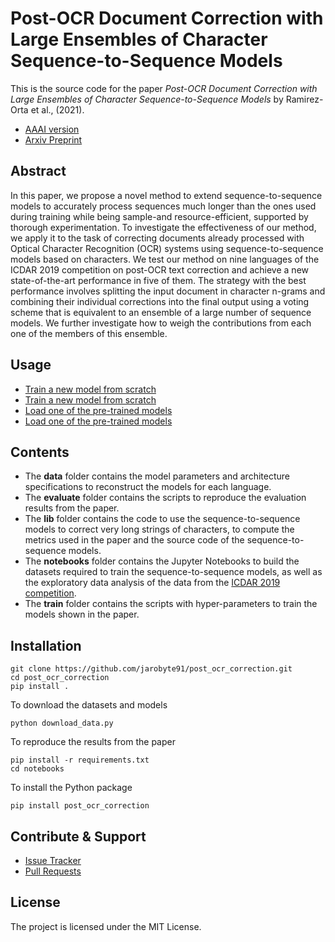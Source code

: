 # Post-OCR Document Correction with Large Ensembles of Character Sequence-to-Sequence Models 

This is the source code for the paper *Post-OCR Document Correction with Large Ensembles of Character Sequence-to-Sequence Models* by Ramirez-Orta et al., (2021).

* [AAAI version](https://ojs.aaai.org/index.php/AAAI/article/view/21369)
* [Arxiv Preprint](https://arxiv.org/abs/2109.06264) 

## Abstract

In this paper, we propose a novel method to extend sequence-to-sequence models to accurately process sequences much longer than the ones used during training while being sample-and resource-efficient, supported by thorough experimentation. To investigate the effectiveness of our method, we apply it to the task of correcting documents already processed with Optical Character Recognition (OCR) systems using sequence-to-sequence models based on characters. We test our method on nine languages of the ICDAR 2019 competition on post-OCR text correction and achieve a new state-of-the-art performance in five of them. The strategy with the best performance involves splitting the input document in character n-grams and combining their individual corrections into the final output using a voting scheme that is equivalent to an ensemble of a large number of sequence models. We further investigate how to weigh the contributions from each one of the members of this ensemble.

## Usage

* [Train a new model from scratch](tutorials/new_model.ipynb)
* [Train a new model from scratch](tests/minimal.py)
* [Load one of the pre-trained models](tutorials/load_model.ipynb)
* [Load one of the pre-trained models](tests/load_model.py)

## Contents

* The **data** folder contains the model parameters and architecture specifications to reconstruct the models for each language.
* The **evaluate** folder contains the scripts to reproduce the evaluation results from the paper.
* The **lib** folder contains the code to use the sequence-to-sequence models to correct very long strings of characters, to compute the metrics used in the paper and the source code of the sequence-to-sequence models.
* The **notebooks** folder contains the Jupyter Notebooks to build the datasets required to train the sequence-to-sequence models, as well as the exploratory data analysis of the data from the [ICDAR 2019 competition](https://sites.google.com/view/icdar2019-postcorrectionocr).
* The **train** folder contains the scripts with hyper-parameters to train the models shown in the paper.

## Installation

    git clone https://github.com/jarobyte91/post_ocr_correction.git
    cd post_ocr_correction
    pip install .
    
To download the datasets and models

    python download_data.py
    
To reproduce the results from the paper

    pip install -r requirements.txt
    cd notebooks

To install the Python package

    pip install post_ocr_correction

## Contribute & Support

* [Issue Tracker](https://github.com/jarobyte91/post_ocr_correction/issues)
* [Pull Requests](https://github.com/jarobyte91/post_ocr_correction/pulls)

## License

The project is licensed under the MIT License.
